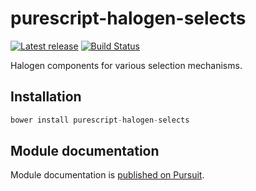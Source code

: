 # purescript-halogen-selects

[![Latest release](http://img.shields.io/bower/v/purescript-halogen-selects.svg)](https://github.com/slamdata/purescript-halogen-selects/releases)
[![Build Status](https://travis-ci.org/slamdata/purescript-halogen-selects.svg?branch=master)](https://travis-ci.org/slamdata/purescript-halogen-selects)

Halogen components for various selection mechanisms.

## Installation

``` purescript
bower install purescript-halogen-selects
```

## Module documentation

Module documentation is [published on Pursuit](http://pursuit.purescript.org/packages/purescript-halogen-selects).
